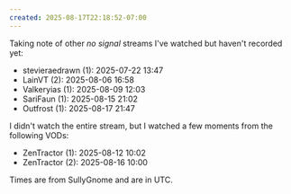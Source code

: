 ```yaml
---
created: 2025-08-17T22:18:52-07:00
---
```


Taking note of other _no signal_ streams I've watched but haven't recorded yet:
- stevieraedrawn (1): 2025-07-22 13:47
- LainVT (2): 2025-08-06 16:58
- Valkeryias (1): 2025-08-09 12:03
- SariFaun (1): 2025-08-15 21:02
- Outfrost (1): 2025-08-17 21:47

I didn't watch the entire stream, but I watched a few moments from the following VODs:
- ZenTractor (1): 2025-08-12 10:02
- ZenTractor (2): 2025-08-16 10:00

Times are from SullyGnome and are in UTC.
